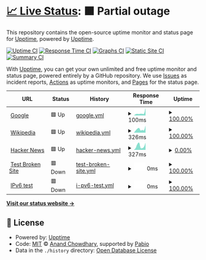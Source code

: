 # [📈 Live Status](https://upptime.github.io/upptime): <!--live status--> **🟧 Partial outage**

This repository contains the open-source uptime monitor and status page for [Upptime](https://upptime.js.org), powered by [Upptime](https://github.com/upptime/upptime).

[![Uptime CI](https://github.com/Yunfan/uptime-test-for-iguide/workflows/Uptime%20CI/badge.svg)](https://github.com/Yunfan/uptime-test-for-iguide/actions?query=workflow%3A%22Uptime+CI%22)
[![Response Time CI](https://github.com/Yunfan/uptime-test-for-iguide/workflows/Response%20Time%20CI/badge.svg)](https://github.com/Yunfan/uptime-test-for-iguide/actions?query=workflow%3A%22Response+Time+CI%22)
[![Graphs CI](https://github.com/Yunfan/uptime-test-for-iguide/workflows/Graphs%20CI/badge.svg)](https://github.com/Yunfan/uptime-test-for-iguide/actions?query=workflow%3A%22Graphs+CI%22)
[![Static Site CI](https://github.com/Yunfan/uptime-test-for-iguide/workflows/Static%20Site%20CI/badge.svg)](https://github.com/Yunfan/uptime-test-for-iguide/actions?query=workflow%3A%22Static+Site+CI%22)
[![Summary CI](https://github.com/Yunfan/uptime-test-for-iguide/workflows/Summary%20CI/badge.svg)](https://github.com/Yunfan/uptime-test-for-iguide/actions?query=workflow%3A%22Summary+CI%22)

With [Upptime](https://upptime.js.org), you can get your own unlimited and free uptime monitor and status page, powered entirely by a GitHub repository. We use [Issues](https://github.com/upptime/upptime/issues) as incident reports, [Actions](https://github.com/Yunfan/uptime-test-for-iguide/actions) as uptime monitors, and [Pages](https://upptime.github.io/upptime) for the status page.

<!--start: status pages-->
<!-- This summary is generated by Upptime (https://github.com/upptime/upptime) -->
<!-- Do not edit this manually, your changes will be overwritten -->
<!-- prettier-ignore -->
| URL | Status | History | Response Time | Uptime |
| --- | ------ | ------- | ------------- | ------ |
| <img alt="" src="https://icons.duckduckgo.com/ip3/www.google.com.ico" height="13"> [Google](https://www.google.com) | 🟩 Up | [google.yml](https://github.com/YunfanKang/uptime-test-for-iguide/commits/HEAD/history/google.yml) | <details><summary><img alt="Response time graph" src="./graphs/google/response-time-week.png" height="20"> 100ms</summary><br><a href="https://Yunfan.github.io/uptime-test-for-iguide/history/google"><img alt="Response time 110" src="https://img.shields.io/endpoint?url=https%3A%2F%2Fraw.githubusercontent.com%2FYunfanKang%2Fuptime-test-for-iguide%2FHEAD%2Fapi%2Fgoogle%2Fresponse-time.json"></a><br><a href="https://Yunfan.github.io/uptime-test-for-iguide/history/google"><img alt="24-hour response time 235" src="https://img.shields.io/endpoint?url=https%3A%2F%2Fraw.githubusercontent.com%2FYunfanKang%2Fuptime-test-for-iguide%2FHEAD%2Fapi%2Fgoogle%2Fresponse-time-day.json"></a><br><a href="https://Yunfan.github.io/uptime-test-for-iguide/history/google"><img alt="7-day response time 100" src="https://img.shields.io/endpoint?url=https%3A%2F%2Fraw.githubusercontent.com%2FYunfanKang%2Fuptime-test-for-iguide%2FHEAD%2Fapi%2Fgoogle%2Fresponse-time-week.json"></a><br><a href="https://Yunfan.github.io/uptime-test-for-iguide/history/google"><img alt="30-day response time 110" src="https://img.shields.io/endpoint?url=https%3A%2F%2Fraw.githubusercontent.com%2FYunfanKang%2Fuptime-test-for-iguide%2FHEAD%2Fapi%2Fgoogle%2Fresponse-time-month.json"></a><br><a href="https://Yunfan.github.io/uptime-test-for-iguide/history/google"><img alt="1-year response time 110" src="https://img.shields.io/endpoint?url=https%3A%2F%2Fraw.githubusercontent.com%2FYunfanKang%2Fuptime-test-for-iguide%2FHEAD%2Fapi%2Fgoogle%2Fresponse-time-year.json"></a></details> | <details><summary><a href="https://Yunfan.github.io/uptime-test-for-iguide/history/google">100.00%</a></summary><a href="https://Yunfan.github.io/uptime-test-for-iguide/history/google"><img alt="All-time uptime 100.00%" src="https://img.shields.io/endpoint?url=https%3A%2F%2Fraw.githubusercontent.com%2FYunfanKang%2Fuptime-test-for-iguide%2FHEAD%2Fapi%2Fgoogle%2Fuptime.json"></a><br><a href="https://Yunfan.github.io/uptime-test-for-iguide/history/google"><img alt="24-hour uptime 100.00%" src="https://img.shields.io/endpoint?url=https%3A%2F%2Fraw.githubusercontent.com%2FYunfanKang%2Fuptime-test-for-iguide%2FHEAD%2Fapi%2Fgoogle%2Fuptime-day.json"></a><br><a href="https://Yunfan.github.io/uptime-test-for-iguide/history/google"><img alt="7-day uptime 100.00%" src="https://img.shields.io/endpoint?url=https%3A%2F%2Fraw.githubusercontent.com%2FYunfanKang%2Fuptime-test-for-iguide%2FHEAD%2Fapi%2Fgoogle%2Fuptime-week.json"></a><br><a href="https://Yunfan.github.io/uptime-test-for-iguide/history/google"><img alt="30-day uptime 100.00%" src="https://img.shields.io/endpoint?url=https%3A%2F%2Fraw.githubusercontent.com%2FYunfanKang%2Fuptime-test-for-iguide%2FHEAD%2Fapi%2Fgoogle%2Fuptime-month.json"></a><br><a href="https://Yunfan.github.io/uptime-test-for-iguide/history/google"><img alt="1-year uptime 100.00%" src="https://img.shields.io/endpoint?url=https%3A%2F%2Fraw.githubusercontent.com%2FYunfanKang%2Fuptime-test-for-iguide%2FHEAD%2Fapi%2Fgoogle%2Fuptime-year.json"></a></details>
| <img alt="" src="https://icons.duckduckgo.com/ip3/en.wikipedia.org.ico" height="13"> [Wikipedia](https://en.wikipedia.org) | 🟩 Up | [wikipedia.yml](https://github.com/YunfanKang/uptime-test-for-iguide/commits/HEAD/history/wikipedia.yml) | <details><summary><img alt="Response time graph" src="./graphs/wikipedia/response-time-week.png" height="20"> 326ms</summary><br><a href="https://Yunfan.github.io/uptime-test-for-iguide/history/wikipedia"><img alt="Response time 251" src="https://img.shields.io/endpoint?url=https%3A%2F%2Fraw.githubusercontent.com%2FYunfanKang%2Fuptime-test-for-iguide%2FHEAD%2Fapi%2Fwikipedia%2Fresponse-time.json"></a><br><a href="https://Yunfan.github.io/uptime-test-for-iguide/history/wikipedia"><img alt="24-hour response time 537" src="https://img.shields.io/endpoint?url=https%3A%2F%2Fraw.githubusercontent.com%2FYunfanKang%2Fuptime-test-for-iguide%2FHEAD%2Fapi%2Fwikipedia%2Fresponse-time-day.json"></a><br><a href="https://Yunfan.github.io/uptime-test-for-iguide/history/wikipedia"><img alt="7-day response time 326" src="https://img.shields.io/endpoint?url=https%3A%2F%2Fraw.githubusercontent.com%2FYunfanKang%2Fuptime-test-for-iguide%2FHEAD%2Fapi%2Fwikipedia%2Fresponse-time-week.json"></a><br><a href="https://Yunfan.github.io/uptime-test-for-iguide/history/wikipedia"><img alt="30-day response time 251" src="https://img.shields.io/endpoint?url=https%3A%2F%2Fraw.githubusercontent.com%2FYunfanKang%2Fuptime-test-for-iguide%2FHEAD%2Fapi%2Fwikipedia%2Fresponse-time-month.json"></a><br><a href="https://Yunfan.github.io/uptime-test-for-iguide/history/wikipedia"><img alt="1-year response time 251" src="https://img.shields.io/endpoint?url=https%3A%2F%2Fraw.githubusercontent.com%2FYunfanKang%2Fuptime-test-for-iguide%2FHEAD%2Fapi%2Fwikipedia%2Fresponse-time-year.json"></a></details> | <details><summary><a href="https://Yunfan.github.io/uptime-test-for-iguide/history/wikipedia">100.00%</a></summary><a href="https://Yunfan.github.io/uptime-test-for-iguide/history/wikipedia"><img alt="All-time uptime 100.00%" src="https://img.shields.io/endpoint?url=https%3A%2F%2Fraw.githubusercontent.com%2FYunfanKang%2Fuptime-test-for-iguide%2FHEAD%2Fapi%2Fwikipedia%2Fuptime.json"></a><br><a href="https://Yunfan.github.io/uptime-test-for-iguide/history/wikipedia"><img alt="24-hour uptime 100.00%" src="https://img.shields.io/endpoint?url=https%3A%2F%2Fraw.githubusercontent.com%2FYunfanKang%2Fuptime-test-for-iguide%2FHEAD%2Fapi%2Fwikipedia%2Fuptime-day.json"></a><br><a href="https://Yunfan.github.io/uptime-test-for-iguide/history/wikipedia"><img alt="7-day uptime 100.00%" src="https://img.shields.io/endpoint?url=https%3A%2F%2Fraw.githubusercontent.com%2FYunfanKang%2Fuptime-test-for-iguide%2FHEAD%2Fapi%2Fwikipedia%2Fuptime-week.json"></a><br><a href="https://Yunfan.github.io/uptime-test-for-iguide/history/wikipedia"><img alt="30-day uptime 100.00%" src="https://img.shields.io/endpoint?url=https%3A%2F%2Fraw.githubusercontent.com%2FYunfanKang%2Fuptime-test-for-iguide%2FHEAD%2Fapi%2Fwikipedia%2Fuptime-month.json"></a><br><a href="https://Yunfan.github.io/uptime-test-for-iguide/history/wikipedia"><img alt="1-year uptime 100.00%" src="https://img.shields.io/endpoint?url=https%3A%2F%2Fraw.githubusercontent.com%2FYunfanKang%2Fuptime-test-for-iguide%2FHEAD%2Fapi%2Fwikipedia%2Fuptime-year.json"></a></details>
| <img alt="" src="https://icons.duckduckgo.com/ip3/news.ycombinator.com.ico" height="13"> [Hacker News](https://news.ycombinator.com) | 🟩 Up | [hacker-news.yml](https://github.com/YunfanKang/uptime-test-for-iguide/commits/HEAD/history/hacker-news.yml) | <details><summary><img alt="Response time graph" src="./graphs/hacker-news/response-time-week.png" height="20"> 327ms</summary><br><a href="https://Yunfan.github.io/uptime-test-for-iguide/history/hacker-news"><img alt="Response time 322" src="https://img.shields.io/endpoint?url=https%3A%2F%2Fraw.githubusercontent.com%2FYunfanKang%2Fuptime-test-for-iguide%2FHEAD%2Fapi%2Fhacker-news%2Fresponse-time.json"></a><br><a href="https://Yunfan.github.io/uptime-test-for-iguide/history/hacker-news"><img alt="24-hour response time 420" src="https://img.shields.io/endpoint?url=https%3A%2F%2Fraw.githubusercontent.com%2FYunfanKang%2Fuptime-test-for-iguide%2FHEAD%2Fapi%2Fhacker-news%2Fresponse-time-day.json"></a><br><a href="https://Yunfan.github.io/uptime-test-for-iguide/history/hacker-news"><img alt="7-day response time 327" src="https://img.shields.io/endpoint?url=https%3A%2F%2Fraw.githubusercontent.com%2FYunfanKang%2Fuptime-test-for-iguide%2FHEAD%2Fapi%2Fhacker-news%2Fresponse-time-week.json"></a><br><a href="https://Yunfan.github.io/uptime-test-for-iguide/history/hacker-news"><img alt="30-day response time 322" src="https://img.shields.io/endpoint?url=https%3A%2F%2Fraw.githubusercontent.com%2FYunfanKang%2Fuptime-test-for-iguide%2FHEAD%2Fapi%2Fhacker-news%2Fresponse-time-month.json"></a><br><a href="https://Yunfan.github.io/uptime-test-for-iguide/history/hacker-news"><img alt="1-year response time 322" src="https://img.shields.io/endpoint?url=https%3A%2F%2Fraw.githubusercontent.com%2FYunfanKang%2Fuptime-test-for-iguide%2FHEAD%2Fapi%2Fhacker-news%2Fresponse-time-year.json"></a></details> | <details><summary><a href="https://Yunfan.github.io/uptime-test-for-iguide/history/hacker-news">0.00%</a></summary><a href="https://Yunfan.github.io/uptime-test-for-iguide/history/hacker-news"><img alt="All-time uptime 99.27%" src="https://img.shields.io/endpoint?url=https%3A%2F%2Fraw.githubusercontent.com%2FYunfanKang%2Fuptime-test-for-iguide%2FHEAD%2Fapi%2Fhacker-news%2Fuptime.json"></a><br><a href="https://Yunfan.github.io/uptime-test-for-iguide/history/hacker-news"><img alt="24-hour uptime 0.00%" src="https://img.shields.io/endpoint?url=https%3A%2F%2Fraw.githubusercontent.com%2FYunfanKang%2Fuptime-test-for-iguide%2FHEAD%2Fapi%2Fhacker-news%2Fuptime-day.json"></a><br><a href="https://Yunfan.github.io/uptime-test-for-iguide/history/hacker-news"><img alt="7-day uptime 0.00%" src="https://img.shields.io/endpoint?url=https%3A%2F%2Fraw.githubusercontent.com%2FYunfanKang%2Fuptime-test-for-iguide%2FHEAD%2Fapi%2Fhacker-news%2Fuptime-week.json"></a><br><a href="https://Yunfan.github.io/uptime-test-for-iguide/history/hacker-news"><img alt="30-day uptime 68.52%" src="https://img.shields.io/endpoint?url=https%3A%2F%2Fraw.githubusercontent.com%2FYunfanKang%2Fuptime-test-for-iguide%2FHEAD%2Fapi%2Fhacker-news%2Fuptime-month.json"></a><br><a href="https://Yunfan.github.io/uptime-test-for-iguide/history/hacker-news"><img alt="1-year uptime 97.38%" src="https://img.shields.io/endpoint?url=https%3A%2F%2Fraw.githubusercontent.com%2FYunfanKang%2Fuptime-test-for-iguide%2FHEAD%2Fapi%2Fhacker-news%2Fuptime-year.json"></a></details>
| <img alt="" src="https://icons.duckduckgo.com/ip3/thissitedoesnotexist.koj.co.ico" height="13"> [Test Broken Site](https://thissitedoesnotexist.koj.co) | 🟥 Down | [test-broken-site.yml](https://github.com/YunfanKang/uptime-test-for-iguide/commits/HEAD/history/test-broken-site.yml) | <details><summary><img alt="Response time graph" src="./graphs/test-broken-site/response-time-week.png" height="20"> 0ms</summary><br><a href="https://Yunfan.github.io/uptime-test-for-iguide/history/test-broken-site"><img alt="Response time 0" src="https://img.shields.io/endpoint?url=https%3A%2F%2Fraw.githubusercontent.com%2FYunfanKang%2Fuptime-test-for-iguide%2FHEAD%2Fapi%2Ftest-broken-site%2Fresponse-time.json"></a><br><a href="https://Yunfan.github.io/uptime-test-for-iguide/history/test-broken-site"><img alt="24-hour response time 0" src="https://img.shields.io/endpoint?url=https%3A%2F%2Fraw.githubusercontent.com%2FYunfanKang%2Fuptime-test-for-iguide%2FHEAD%2Fapi%2Ftest-broken-site%2Fresponse-time-day.json"></a><br><a href="https://Yunfan.github.io/uptime-test-for-iguide/history/test-broken-site"><img alt="7-day response time 0" src="https://img.shields.io/endpoint?url=https%3A%2F%2Fraw.githubusercontent.com%2FYunfanKang%2Fuptime-test-for-iguide%2FHEAD%2Fapi%2Ftest-broken-site%2Fresponse-time-week.json"></a><br><a href="https://Yunfan.github.io/uptime-test-for-iguide/history/test-broken-site"><img alt="30-day response time 0" src="https://img.shields.io/endpoint?url=https%3A%2F%2Fraw.githubusercontent.com%2FYunfanKang%2Fuptime-test-for-iguide%2FHEAD%2Fapi%2Ftest-broken-site%2Fresponse-time-month.json"></a><br><a href="https://Yunfan.github.io/uptime-test-for-iguide/history/test-broken-site"><img alt="1-year response time 0" src="https://img.shields.io/endpoint?url=https%3A%2F%2Fraw.githubusercontent.com%2FYunfanKang%2Fuptime-test-for-iguide%2FHEAD%2Fapi%2Ftest-broken-site%2Fresponse-time-year.json"></a></details> | <details><summary><a href="https://Yunfan.github.io/uptime-test-for-iguide/history/test-broken-site">100.00%</a></summary><a href="https://Yunfan.github.io/uptime-test-for-iguide/history/test-broken-site"><img alt="All-time uptime 100.00%" src="https://img.shields.io/endpoint?url=https%3A%2F%2Fraw.githubusercontent.com%2FYunfanKang%2Fuptime-test-for-iguide%2FHEAD%2Fapi%2Ftest-broken-site%2Fuptime.json"></a><br><a href="https://Yunfan.github.io/uptime-test-for-iguide/history/test-broken-site"><img alt="24-hour uptime 100.00%" src="https://img.shields.io/endpoint?url=https%3A%2F%2Fraw.githubusercontent.com%2FYunfanKang%2Fuptime-test-for-iguide%2FHEAD%2Fapi%2Ftest-broken-site%2Fuptime-day.json"></a><br><a href="https://Yunfan.github.io/uptime-test-for-iguide/history/test-broken-site"><img alt="7-day uptime 100.00%" src="https://img.shields.io/endpoint?url=https%3A%2F%2Fraw.githubusercontent.com%2FYunfanKang%2Fuptime-test-for-iguide%2FHEAD%2Fapi%2Ftest-broken-site%2Fuptime-week.json"></a><br><a href="https://Yunfan.github.io/uptime-test-for-iguide/history/test-broken-site"><img alt="30-day uptime 100.00%" src="https://img.shields.io/endpoint?url=https%3A%2F%2Fraw.githubusercontent.com%2FYunfanKang%2Fuptime-test-for-iguide%2FHEAD%2Fapi%2Ftest-broken-site%2Fuptime-month.json"></a><br><a href="https://Yunfan.github.io/uptime-test-for-iguide/history/test-broken-site"><img alt="1-year uptime 100.00%" src="https://img.shields.io/endpoint?url=https%3A%2F%2Fraw.githubusercontent.com%2FYunfanKang%2Fuptime-test-for-iguide%2FHEAD%2Fapi%2Ftest-broken-site%2Fuptime-year.json"></a></details>
| <img alt="" src="https://icons.duckduckgo.com/ip3/null.ico" height="13"> [IPv6 test](forwardemail.net) | 🟥 Down | [i-pv6-test.yml](https://github.com/YunfanKang/uptime-test-for-iguide/commits/HEAD/history/i-pv6-test.yml) | <details><summary><img alt="Response time graph" src="./graphs/i-pv6-test/response-time-week.png" height="20"> 0ms</summary><br><a href="https://Yunfan.github.io/uptime-test-for-iguide/history/i-pv6-test"><img alt="Response time 0" src="https://img.shields.io/endpoint?url=https%3A%2F%2Fraw.githubusercontent.com%2FYunfanKang%2Fuptime-test-for-iguide%2FHEAD%2Fapi%2Fi-pv6-test%2Fresponse-time.json"></a><br><a href="https://Yunfan.github.io/uptime-test-for-iguide/history/i-pv6-test"><img alt="24-hour response time 0" src="https://img.shields.io/endpoint?url=https%3A%2F%2Fraw.githubusercontent.com%2FYunfanKang%2Fuptime-test-for-iguide%2FHEAD%2Fapi%2Fi-pv6-test%2Fresponse-time-day.json"></a><br><a href="https://Yunfan.github.io/uptime-test-for-iguide/history/i-pv6-test"><img alt="7-day response time 0" src="https://img.shields.io/endpoint?url=https%3A%2F%2Fraw.githubusercontent.com%2FYunfanKang%2Fuptime-test-for-iguide%2FHEAD%2Fapi%2Fi-pv6-test%2Fresponse-time-week.json"></a><br><a href="https://Yunfan.github.io/uptime-test-for-iguide/history/i-pv6-test"><img alt="30-day response time 0" src="https://img.shields.io/endpoint?url=https%3A%2F%2Fraw.githubusercontent.com%2FYunfanKang%2Fuptime-test-for-iguide%2FHEAD%2Fapi%2Fi-pv6-test%2Fresponse-time-month.json"></a><br><a href="https://Yunfan.github.io/uptime-test-for-iguide/history/i-pv6-test"><img alt="1-year response time 0" src="https://img.shields.io/endpoint?url=https%3A%2F%2Fraw.githubusercontent.com%2FYunfanKang%2Fuptime-test-for-iguide%2FHEAD%2Fapi%2Fi-pv6-test%2Fresponse-time-year.json"></a></details> | <details><summary><a href="https://Yunfan.github.io/uptime-test-for-iguide/history/i-pv6-test">100.00%</a></summary><a href="https://Yunfan.github.io/uptime-test-for-iguide/history/i-pv6-test"><img alt="All-time uptime 100.00%" src="https://img.shields.io/endpoint?url=https%3A%2F%2Fraw.githubusercontent.com%2FYunfanKang%2Fuptime-test-for-iguide%2FHEAD%2Fapi%2Fi-pv6-test%2Fuptime.json"></a><br><a href="https://Yunfan.github.io/uptime-test-for-iguide/history/i-pv6-test"><img alt="24-hour uptime 100.00%" src="https://img.shields.io/endpoint?url=https%3A%2F%2Fraw.githubusercontent.com%2FYunfanKang%2Fuptime-test-for-iguide%2FHEAD%2Fapi%2Fi-pv6-test%2Fuptime-day.json"></a><br><a href="https://Yunfan.github.io/uptime-test-for-iguide/history/i-pv6-test"><img alt="7-day uptime 100.00%" src="https://img.shields.io/endpoint?url=https%3A%2F%2Fraw.githubusercontent.com%2FYunfanKang%2Fuptime-test-for-iguide%2FHEAD%2Fapi%2Fi-pv6-test%2Fuptime-week.json"></a><br><a href="https://Yunfan.github.io/uptime-test-for-iguide/history/i-pv6-test"><img alt="30-day uptime 100.00%" src="https://img.shields.io/endpoint?url=https%3A%2F%2Fraw.githubusercontent.com%2FYunfanKang%2Fuptime-test-for-iguide%2FHEAD%2Fapi%2Fi-pv6-test%2Fuptime-month.json"></a><br><a href="https://Yunfan.github.io/uptime-test-for-iguide/history/i-pv6-test"><img alt="1-year uptime 100.00%" src="https://img.shields.io/endpoint?url=https%3A%2F%2Fraw.githubusercontent.com%2FYunfanKang%2Fuptime-test-for-iguide%2FHEAD%2Fapi%2Fi-pv6-test%2Fuptime-year.json"></a></details>

<!--end: status pages-->

[**Visit our status website →**](https://upptime.github.io/upptime)

## 📄 License

- Powered by: [Upptime](https://github.com/upptime/upptime)
- Code: [MIT](./LICENSE) © [Anand Chowdhary](https://anandchowdhary.com), supported by [Pabio](https://pabio.com)
- Data in the `./history` directory: [Open Database License](https://opendatacommons.org/licenses/odbl/1-0/)
